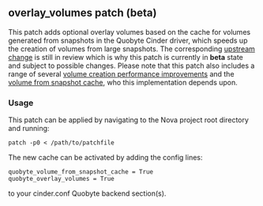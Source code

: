 
## overlay_volumes patch (**beta**)

This patch adds optional overlay volumes based on the cache for volumes generated from snapshots in the Quobyte Cinder driver, which speeds up the creation of volumes from large snapshots.
The corresponding [upstream change](https://review.openstack.org/#/c/507050/9) is still in review which is why this patch is currently in **beta** state and subject to possible changes. Please note that this patch also includes a range of several [volume creation performance improvements](https://review.openstack.org/#/c/500782/7) and the [volume from snapshot cache](https://review.openstack.org/#/c/502974/9), who this implementation depends upon.


### Usage

This patch can be applied by navigating to the Nova project root directory and running:

    patch -p0 < /path/to/patchfile

The new cache can be activated by adding the config lines:

    quobyte_volume_from_snapshot_cache = True
    quobyte_overlay_volumes = True

to your cinder.conf Quobyte backend section(s).
